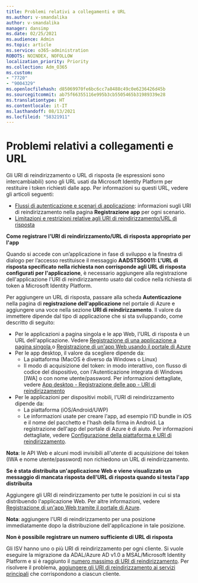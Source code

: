 ```yaml
---
title: Problemi relativi a collegamenti e URL
ms.author: v-smandalika
author: v-smandalika
manager: dansimp
ms.date: 02/25/2021
ms.audience: Admin
ms.topic: article
ms.service: o365-administration
ROBOTS: NOINDEX, NOFOLLOW
localization_priority: Priority
ms.collection: Adm_O365
ms.custom:
- "7720"
- "9004329"
ms.openlocfilehash: d85069970fe6bc6cc7a8488c49c0e6236426d45b
ms.sourcegitcommit: ab75f66355116e995b3cb5505465b31989339e28
ms.translationtype: HT
ms.contentlocale: it-IT
ms.lasthandoff: 08/13/2021
ms.locfileid: "58321911"
---
```

# <a name="issues-with-links-and-urls"></a>Problemi relativi a collegamenti e URL

Gli URI di reindirizzamento o URL di risposta (le espressioni sono intercambiabili) sono gli URL usati da Microsoft Identity Platform per restituire i token richiesti dalle app. Per informazioni su questi URL, vedere gli articoli seguenti:

- [Flussi di autenticazione e scenari di applicazione](https://docs.microsoft.com/azure/active-directory/develop/authentication-flows-app-scenarios): informazioni sugli URI di reindirizzamento nella pagina **Registrazione app** per ogni scenario.
- [Limitazioni e restrizioni relative agli URI di reindirizzamento/URL di risposta](https://docs.microsoft.com/azure/active-directory/develop/reply-url)

**Come registrare l'URI di reindirizzamento/URL di risposta appropriato per l'app**

Quando si accede con un’applicazione in fase di sviluppo e la finestra di dialogo per l’accesso restituisce il messaggio **AADSTS50011: L'URL di risposta specificato nella richiesta non corrisponde agli URL di risposta configurati per l'applicazione<your app ID>**, è necessario aggiungere alla registrazione dell'applicazione l'URI di reindirizzamento usato dal codice nella richiesta di token a Microsoft Identity Platform.

Per aggiungere un URL di risposta, passare alla scheda **Autenticazione** nella pagina di **registrazione dell'applicazione** nel portale di Azure e aggiungere una voce nella sezione **URI di reindirizzamento**. Il valore da immettere dipende dal tipo di applicazione che si sta sviluppando, come descritto di seguito:

- Per le applicazioni a pagina singola e le app Web, l'URL di risposta è un URL dell'applicazione. Vedere [Registrazione di una applicazione a pagina singola ](https://docs.microsoft.com/azure/active-directory/develop/scenario-spa-app-registration#register-a-redirect-uri) o [Registrazione di un'app Web usando il portale di Azure](https://docs.microsoft.com/azure/active-directory/develop/scenario-web-app-sign-user-app-registration?tabs=aspnetcore#register-an-app-using-azure-portal)
- Per le app desktop, il valore da scegliere dipende da:
    - La piattaforma (MacOS è diverso da Windows o Linux)
    - Il modo di acquisizione del token: in modo interattivo, con flusso di codice del dispositivo, con l'Autenticazione integrata di Windows [IWA] o con nome utente/password.
    Per informazioni dettagliate, vedere [App desktop - Registrazione delle app - URI di reindirizzamento](https://docs.microsoft.com/azure/active-directory/develop/scenario-desktop-app-registration#redirect-uris)
- Per le applicazioni per dispositivi mobili, l'URI di reindirizzamento dipende da:
    - La piattaforma (iOS/Android/UWP)
    - Le informazioni usate per creare l'app, ad esempio l'ID bundle in iOS e il nome del pacchetto e l'hash della firma in Android. La registrazione dell'app del portale di Azure è di aiuto. Per informazioni dettagliate, vedere [Configurazione della piattaforma e URI di reindirizzamento](https://docs.microsoft.com/azure/active-directory/develop/scenario-mobile-app-registration#platform-configuration-and-redirect-uris).

**Nota**: le API Web e alcuni modi invisibili all'utente di acquisizione dei token (IWA e nome utente/password) non richiedono un URL di reindirizzamento.

**Se è stata distribuita un'applicazione Web e viene visualizzato un messaggio di mancata risposta dell'URL di risposta quando si testa l'app distribuita**

Aggiungere gli URI di reindirizzamento per tutte le posizioni in cui si sta distribuendo l'applicazione Web. Per altre informazioni, vedere [Registrazione di un'app Web tramite il portale di Azure](https://docs.microsoft.com/azure/active-directory/develop/scenario-web-app-sign-user-app-registration).

**Nota**: aggiungere l'URI di reindirizzamento per una posizione immediatamente dopo la distribuzione dell'applicazione in tale posizione.

**Non è possibile registrare un numero sufficiente di URL di risposta**

Gli ISV hanno uno o più URI di reindirizzamento per ogni cliente. Si vuole eseguire la migrazione da ADAL/Azure AD v1.0 a MSAL/Microsoft Identity Platform e si è raggiunto il [numero massimo di URI di reindirizzamento](https://docs.microsoft.com/azure/active-directory/develop/reply-url#maximum-number-of-redirect-uris). Per risolvere il problema, [aggiungere gli URI di reindirizzamento ai servizi principali](https://docs.microsoft.com/azure/active-directory/develop/reply-url#add-redirect-uris-to-service-principals) che corrispondono a ciascun cliente.
